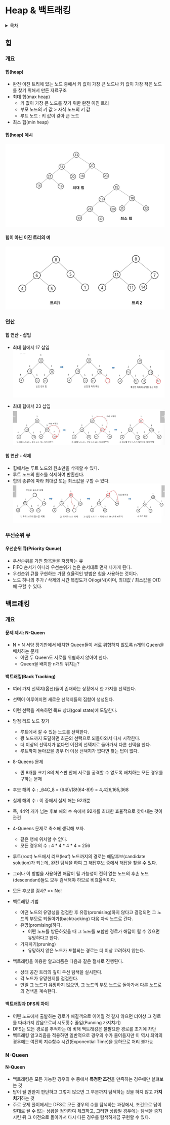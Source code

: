 # Heap & 백트래킹
<details>
<summary>목차</summary>

1. 힙
- 개요
- 연산
- 구현
- 우선순위 큐
- 문제풀이 : 진용이네 주차타워

2. 백트래킹
- 개요
- N-Queen
- 연습문제 : 부분 집합의 합
</details>

## 힙
### 개요
#### 힙(heap)
- 완전 이진 트리에 있는 노드 중에서 키 값이 가장 큰 노드나 키 값이 가장 작은 노드를 찾기 위해서 만든 자료구조
- 최대 힙(max heap)
  - 키 값이 가장 큰 노드를 찾기 위한 완전 이진 트리
  - 부모 노드의 키 값 > 자식 노드의 키 값
  - 루트 노드 : 키 값이 갖아 큰 노드
- 최소 힙(min heap)

#### 힙(heap) 예시
![힙 예시](./heap_and_backtracking/heap_example.png)

#### 힙이 아닌 이진 트리의 예
![힙이 아닌 이진 트리의 예](./heap_and_backtracking/nonheap_example.png)

### 연산
#### 힙 연산 - 삽입
- 최대 힙에서 17 삽입
![힙 연산 - 삽입 17](./heap_and_backtracking/heap_insert.png)

- 최대 힙에서 23 삽입
![힙 연산 - 삽입 23](./heap_and_backtracking/heap_insert_23.png)

#### 힙 연산 - 삭제
- 힙에서는 루트 노드의 원소만을 삭제할 수 있다.
- 루트 노드의 원소를 삭제하여 반환한다.
- 힙의 종류에 따라 최대값 또는 최소값을 구할 수 있다.
![힙 연산 - 삭제](./heap_and_backtracking/heap_delete.png)

### 우선순위 큐
#### 우선순위 큐(Priority Queue)
- 우선순위를 가진 항목들을 저장하는 큐
- FIFO 순서가 아니라 우선순위가 높은 순서대로 먼저 나가게 된다.
- 우선순위 큐를 구현하는 가장 효율적인 방법은 힙을 사용하는 것이다.
- 노드 하나의 추가 / 삭제의 시간 복잡도가 O(log(N))이며, 최대값 / 최소값을 O(1)에 구할 수 있다.

## 백트래킹
### 개요
#### 문제 제시: N-Queen
- N * N 서양 장기판에서 배치한 Queen들이 서로 위협하지 않도록 n개의 Queen을 배치하는 문제
  - 어떤 두 Queen도 서로를 위협하지 않아야 한다.
  - Queen을 배치한 n개의 위치는?

#### 백트래킹(Back Tracking)
- 여러 가지 선택지(옵션)들이 존재하는 상황에서 한 가지를 선택한다.
- 선택이 이루어지면 새로운 선택지들의 집합이 생성된다.
- 이런 선택을 계속하면 목표 상태(goal state)에 도달한다.
- 당첨 리프 노드 찾기
  - 루트에서 갈 수 있는 노드를 선택한다.
  - 꽝 노드까지 도달하면 최근의 선택으로 되돌아와서 다시 시작한다.
  - 더 이상의 선택지가 없다면 이전의 선택지로 돌아가서 다른 선택을 한다.
  - 루트까지 돌아갔을 경우 더 이상 선택지가 없다면 찾는 답이 없다.

- 8-Queens 문제
  - 퀸 8개를 크기 8의 체스판 안에 서로를 공격할 수 없도록 배치하는 모든 경우를 구하는 문제
- 후보 해의 수 : _64C_8 = (64!)/(8!(64-8)!) = 4,426,165,368
- 실제 해의 수 : 이 중에서 실제 해는 92개뿐
- 즉, 44억 개가 넘는 후보 해의 수 속에서 92개를 최대한 효율적으로 찾아내는 것이 관건
- 4-Queens 문제로 축소해 생각해 보자.
  - 같은 행에 위치할 수 없다.
  - 모든 경우의 수 : 4 * 4 * 4 * 4 = 256
- 루트(root) 노드에서 리프(leaf) 노드까지의 경로는 해답후보(candidate solution)가 되는데, 완전 탐색을 하여 그 해답후보 중에서 해답을 찾을 수 있다.
- 그러나 이 방법을 사용하면 해답이 될 가능성이 전혀 없는 노드의 후손 노드(descendant)들도 모두 검색해야 하므로 비효율적이다.
- 모든 후보를 검사? => No!
- 백트래킹 기법
  - 어떤 노드의 유망성을 점검한 후 유망(promising)하지 않다고 결정되면 그 노드의 부모로 되돌아가(backtracking) 다음 자식 노드로 간다.
  - 유망(promising)하다.
    - 어떤 노드를 방문하였을 때 그 노드를 포함한 경로가 해답이 될 수 있으면 유망하다고 한다.
  - 가지치기(pruning)
    - 유망하지 않은 노드가 포함되는 경로는 더 이상 고려하지 않는다.
- 백트래킹을 이용한 알고리즘은 다음과 같은 절차로 진행된다.
  - 상태 공간 트리의 깊이 우선 탐색을 실시한다.
  - 각 노드가 유망한지를 점검한다.
  - 만일 그 노드가 유망하지 않으면, 그 노드의 부모 노드로 돌아가서 다른 노드로의 검색을 계속한다.

#### 백트래킹과 DFS의 차이
- 어떤 노드에서 출발하는 경로가 해결책으로 이어질 것 같지 않으면 더이상 그 경로를 따라가지 않음으로써 시도횟수 줄임(Punning 가지치기)
- DFS는 모든 경로를 추적하는 데 비해 백트래킹은 불팔요한 경로를 초기에 차단
- 백트래킹 알고리즘을 적용하면 일반적으로 경우의 수가 줄어들지만 이 역시 최악의 경우에는 여전히 지수함수 시간(Exponential Time)을 요하므로 처리 불가능

### N-Queen
#### N-Queen
- 백트래킹은 모든 가능한 경우의 수 중에서 **특정한 조건**을 만족하는 경우에만 살펴보는 것
- 답이 될 만한지 판단하고 그렇지 않으면 그 부분까지 탐색하는 것을 하지 않고 **가지치기**하는 것
- 주로 문제 풀이에서는 DFS로 모든 경우의 수를 탐색하는 과정에서, 조건으로 답이 절대로 될 수 없는 상황을 정의하여 체크하고, 그러한 상황일 경우에는 탐색을 중지시킨 뒤 그 이전으로 돌아가서 다시 다른 경우를 탐색하게끔 구현할 수 있다.

